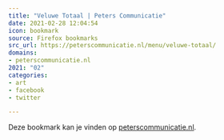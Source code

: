 ```yaml
---
title: "Veluwe Totaal | Peters Communicatie"
date: 2021-02-28 12:04:54
icon: bookmark
source: Firefox bookmarks
src_url: https://peterscommunicatie.nl/menu/veluwe-totaal/
domains:
- peterscommunicatie.nl
2021: "02"
categories:
- art
- facebook
- twitter

---
```

Deze bookmark kan je vinden op [peterscommunicatie.nl](https://peterscommunicatie.nl/menu/veluwe-totaal/).
